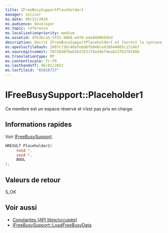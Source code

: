 ```yaml
---
title: IFreeBusySupportPlaceholder1
manager: soliver
ms.date: 09/23/2016
ms.audience: Developer
ms.topic: reference
ms.localizationpriority: medium
ms.assetid: dfb3bca5-5f51-9868-e4f6-e4a94006585d
description: Décrit IFreeBusySupportPlaceholder1 et fournit la syntaxe, la valeur de retour et des remarques supplémentaires. Ce membre est un espace réservé et n’est pas pris en charge.
ms.openlocfilehash: 2607c73bc48afe8d6fb848ced18644005c1514b7
ms.sourcegitcommit: f872848fbeb5b2353179ad4bf4eab23f61f87666
ms.translationtype: MT
ms.contentlocale: fr-FR
ms.lasthandoff: 06/01/2022
ms.locfileid: "65816737"
---
```

# <a name="ifreebusysupportplaceholder1"></a>IFreeBusySupport::Placeholder1

Ce membre est un espace réservé et n’est pas pris en charge.
  
## <a name="quick-info"></a>Informations rapides

Voir [IFreeBusySupport](ifreebusysupport.md).
  
```cpp
HRESULT Placeholder1( 
     void *,  
     void *, 
     BOOL  
);

```

## <a name="return-values"></a>Valeurs de retour

S_OK
  
## <a name="see-also"></a>Voir aussi

- [Constantes (API libre/occupée)](constants-free-busy-api.md)
- [IFreeBusySupport::LoadFreeBusyData](ifreebusysupport-loadfreebusydata.md)

